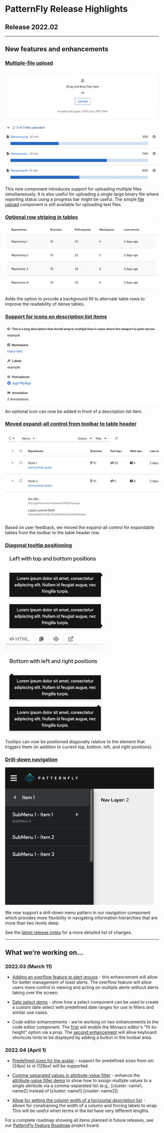 # PatternFly Release Highlights
## Release 2022.02
----------------------------------------------------------
## New features and enhancements

### [Multiple-file upload](https://www.patternfly.org/v4/components/file-upload---multiple)

![mutiple file upload](./img/multi-file-upload.png)

This new component introduces support for uploading multiple files simultaneously. It is also useful for uploading a single large binary file where reporting status using a progress bar might be useful. The simple [file upload](https://www.patternfly.org/v4/components/file-upload) component is still available for uploading text files.

### [Optional row striping in tables](https://www.patternfly.org/v4/components/table#composable-striped)

![table with row stripping](./img/row-stripped-table.png)

Adds the option to provide a background fill to alternate table rows to improve the readability of dense tables.

### [Support for icons on description list items](https://www.patternfly.org/v4/components/description-list#with-icons)

![description list with icons](./img/description-list-icons.png)

An optional icon can now be added in front of a description list item.

### [Moved expand-all control from toolbar to table header](https://www.patternfly.org/v4/components/table/react-demos#expandcollapse-all)

![expand all shown in table header](./img/expand-all.png)

Based on user feedback, we moved the expand-all control for expandable tables from the toolbar to the table header row.

### [Diagonal tooltip positioning](https://www.patternfly.org/v4/components/tooltip#options)

![diagonal tooltip positions](./img/diagonal-tooltips.png)

Tooltips can now be positioned diagonally relative to the element that triggers them (in addition to current top, bottom, left, and right positions).

### [Drill-down navigation](https://www.patternfly.org/v4/components/navigation#drilldown)

![drilldown navigation](./img/drilldown-nav.png)

We now support a drill-down menu pattern in our navigation component which provides more flexibility in navigating information hierarchies that are more than two levels deep.

See the [latest release notes](https://www.patternfly.org/v4/developer-resources/release-notes) for a more detailed list of changes.

-----------------------------------------------------------------------------

## What we’re working on...

### 2022.03 (March 11)

* [Adding an overflow feature to alert groups](https://github.com/patternfly/patternfly/issues/1181) - this enhancement will allow for better management of toast alerts. The overflow feature will allow users more control in viewing and acting on multiple alerts without alerts taking over the screen.

* [Date select demo](https://github.com/patternfly/patternfly-react/issues/6460) - show how a select component can be used to create a custom date select with predefined date ranges for use in filters and similar use cases.

* Code editor enhancements - we're working on two enhancements to the code editor component. The [first](https://github.com/patternfly/patternfly-react/issues/6226) will enable the Monaco editor's "fit-to-height" option via a prop. The [second enhancement](https://github.com/patternfly/patternfly-react/issues/6663) will allow keyboard shortcuts hints to be displayed by adding a button in the toolbar area.


### 2022.04 (April 1)

* [Predefined sizes for the avatar](https://github.com/patternfly/patternfly-react/issues/6905) - support for predefined sizes from sm (24px) to xl (128px) will be supported.

* [Comma-separated values in attribute-value filter](https://github.com/patternfly/patternfly-react/issues/6795) - enhance the [attribute-value filter demo](https://www.patternfly.org/v4/components/text-input-group/react-demos/) to show how to assign multiple values to a single attribute via a comma-separated list (e.g., [cluster: name1, name2] instead of [cluster: name1] [cluster: name2]).

* [Allow for setting the column width of a horizontal description list](https://github.com/patternfly/patternfly-react/issues/6866) - allows for constraining the width of a column and forcing labels to wrap. This will be useful when terms in the list have very different lengths.

For a complete roadmap showing all items planned in future releases, see our [PatternFly Feature Roadmap](https://github.com/orgs/patternfly/projects/4?fullscreen=true) project board.
